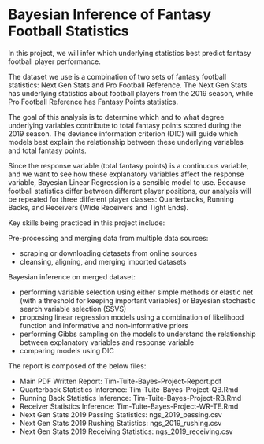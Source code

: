 # Bayesian Inference of Fantasy Football Statistics 

In this project, we will infer which underlying statistics best predict fantasy football player performance.

The dataset we use is a combination of two sets of fantasy football statistics: Next Gen Stats and Pro Football Reference. The Next Gen Stats has underlying statistics about football players from the 2019 season, while Pro Football Reference has Fantasy Points statistics.

The  goal  of  this  analysis  is  to  determine  which  and  to  what  degree  underlying  variables contribute to total fantasy points scored during the 2019 season. The deviance information criterion (DIC) will guide which models best explain the relationship between these underlying variables and total fantasy points. 

Since the response variable (total fantasy points) is a continuous variable, and we want to see how these explanatory variables affect the response variable, Bayesian Linear Regression is a sensible model to use. Because football statistics differ between different player positions, our analysis will be repeated for three different player classes:  Quarterbacks, Running Backs, and Receivers (Wide Receivers and Tight Ends).

Key skills being practiced in this project include:

Pre-processing and merging data from multiple data sources:
- scraping or downloading datasets from online sources
- cleansing, aligning, and merging imported datasets

Bayesian inference on merged dataset:
- performing variable selection using either simple methods or elastic net (with a threshold for keeping important variables) or Bayesian stochastic search variable selection (SSVS)
- proposing linear regression models using a combination of likelihood function and informative and non-informative priors
- performing Gibbs sampling on the models to understand the relationship between explanatory variables and response variable
- comparing models using DIC

The report is composed of the below files:
- Main PDF Written Report: Tim-Tuite-Bayes-Project-Report.pdf
- Quarterback Statistics Inference: Tim-Tuite-Bayes-Project-QB.Rmd
- Running Back Statistics Inference: Tim-Tuite-Bayes-Project-RB.Rmd
- Receiver Statistics Inference: Tim-Tuite-Bayes-Project-WR-TE.Rmd
- Next Gen Stats 2019 Passing Statistics: ngs_2019_passing.csv
- Next Gen Stats 2019 Rushing Statistics: ngs_2019_rushing.csv
- Next Gen Stats 2019 Receiving Statistics: ngs_2019_receiving.csv
